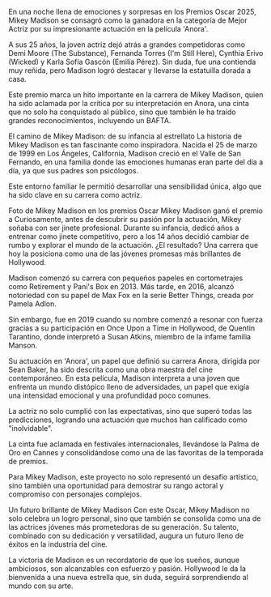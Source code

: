 En una noche llena de emociones y sorpresas en los Premios Oscar 2025, Mikey Madison se consagró como la ganadora en la categoría de Mejor Actriz por su impresionante actuación en la película 'Anora'.

A sus 25 años, la joven actriz dejó atrás a grandes competidoras como Demi Moore (The Substance), Fernanda Torres (I'm Still Here), Cynthia Erivo (Wicked) y Karla Sofía Gascón (Emilia Pérez). Sin duda, fue una contienda muy reñida, pero Madison logró destacar y llevarse la estatuilla dorada a casa.

Este premio marca un hito importante en la carrera de Mikey Madison, quien ha sido aclamada por la crítica por su interpretación en Anora, una cinta que no solo ha conquistado al público, sino que también le ha traído grandes reconocimientos, incluyendo un BAFTA.


El camino de Mikey Madison: de su infancia al estrellato
La historia de Mikey Madison es tan fascinante como inspiradora. Nacida el 25 de marzo de 1999 en Los Ángeles, California, Madison creció en el Valle de San Fernando, en una familia donde las emociones humanas eran parte del día a día, ya que sus padres son psicólogos.

Este entorno familiar le permitió desarrollar una sensibilidad única, algo que ha sido clave en su carrera como actriz.

Foto de Mikey Madison en los premios Oscar 
Mikey Madison ganó el premio a
Curiosamente, antes de descubrir su pasión por la actuación, Mikey soñaba con ser jinete profesional. Durante su infancia, dedicó años a entrenar como jinete competitivo, pero a los 14 años decidió cambiar de rumbo y explorar el mundo de la actuación. ¿El resultado? Una carrera que hoy la posiciona como una de las jóvenes promesas más brillantes de Hollywood.

Madison comenzó su carrera con pequeños papeles en cortometrajes como Retirement y Pani's Box en 2013. Más tarde, en 2016, alcanzó notoriedad con su papel de Max Fox en la serie Better Things, creada por Pamela Adlon.

Sin embargo, fue en 2019 cuando su nombre comenzó a resonar con fuerza gracias a su participación en Once Upon a Time in Hollywood, de Quentin Tarantino, donde interpretó a Susan Atkins, miembro de la infame familia Manson.

Su actuación en 'Anora', un papel que definió su carrera
Anora, dirigida por Sean Baker, ha sido descrita como una obra maestra del cine contemporáneo. En esta película, Madison interpreta a una joven que enfrenta un mundo distópico lleno de adversidades, un papel que exigía una intensidad emocional y una profundidad poco comunes.

La actriz no solo cumplió con las expectativas, sino que superó todas las predicciones, logrando una actuación que muchos han calificado como "inolvidable".

La cinta fue aclamada en festivales internacionales, llevándose la Palma de Oro en Cannes y consolidándose como una de las favoritas de la temporada de premios.

Para Mikey Madison, este proyecto no solo representó un desafío artístico, sino también una oportunidad para demostrar su rango actoral y compromiso con personajes complejos.

Un futuro brillante de Mikey Madison
Con este Oscar, Mikey Madison no solo celebra un logro personal, sino que también se consolida como una de las actrices jóvenes más prometedoras de su generación. Su talento, combinado con su dedicación y versatilidad, augura un futuro lleno de éxitos en la industria del cine.

La victoria de Madison es un recordatorio de que los sueños, aunque ambiciosos, son alcanzables con esfuerzo y pasión. Hollywood le da la bienvenida a una nueva estrella que, sin duda, seguirá sorprendiendo al mundo con su arte.
